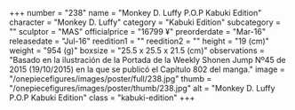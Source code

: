 +++
number = "238"
name = "Monkey D. Luffy P.O.P Kabuki Edition"
character = "Monkey D. Luffy"
category = "Kabuki Edition"
subcategory = ""
sculptor = "MAS"
officialprice = "16799 ¥"
preorderdate = "Mar-16"
releasedate = "Jul-16"
reedition1 = ""
reedition2 = ""
height = "19 (cm)"
weight = "954 (g)"
boxsize = "25.5 x 25.5 x 21.5 (cm)"
observations = "Basado en la ilustración de la Portada de la Weekly Shonen Jump Nº45 de 2015 (19/10/2015) en la que se publicó el Capítulo 802 del manga."
image = "/onepiecefigures/images/poster/full/238.jpg"
thumb = "/onepiecefigures/images/poster/thumb/238.jpg"
alt = "Monkey D. Luffy P.O.P Kabuki Edition"
class = "kabuki-edition"
+++
